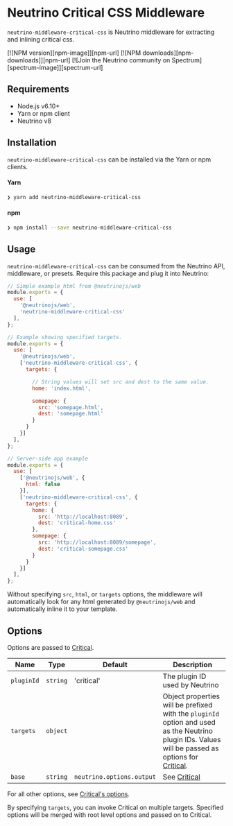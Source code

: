 # Neutrino Critical CSS Middleware

`neutrino-middleware-critical-css` is Neutrino middleware for extracting and inlining critical css.

[![NPM version][npm-image]][npm-url]
[![NPM downloads][npm-downloads]][npm-url]
[![Join the Neutrino community on Spectrum][spectrum-image]][spectrum-url]

## Requirements

- Node.js v6.10+
- Yarn or npm client
- Neutrino v8

## Installation

`neutrino-middleware-critical-css` can be installed via the Yarn or npm clients.

#### Yarn

```bash
❯ yarn add neutrino-middleware-critical-css
```

#### npm

```bash
❯ npm install --save neutrino-middleware-critical-css
```

## Usage

`neutrino-middleware-critical-css` can be consumed from the Neutrino API, middleware, or presets. Require this package
and plug it into Neutrino:

```js
// Simple example html from @neutrinojs/web
module.exports = {
  use: [
    '@neutrinojs/web',
    'neutrino-middleware-critical-css'
  ],
};
```

```js
// Example showing specified targets.
module.exports = {
  use: [
    '@neutrinojs/web',
    ['neutrino-middleware-critical-css', {
      targets: {

        // String values will set src and dest to the same value.
        home: 'index.html',

        somepage: {
          src: 'somepage.html',
          dest: 'somepage.html'
        }
      }
    }]
  ],
};
```

```js
// Server-side app example
module.exports = {
  use: [
    ['@neutrinojs/web', {
      html: false
    }],
    ['neutrino-middleware-critical-css', {
      targets: {
        home: {
          src: 'http://localhost:8089',
          dest: 'critical-home.css'
        },
        somepage: {
          src: 'http://localhost:8089/somepage',
          dest: 'critical-somepage.css'
        }
      }
    }]
  ],
};

```

Without specifying `src`, `html`, or `targets` options, the middleware will automatically look for
any html generated by `@neutrinojs/web` and automatically inline it to your template.

## Options

Options are passed to [Critical](https://github.com/addyosmani/critical).

| Name             | Type               | Default | Description   |
| ---------------- | ------------------ | ------------- |------------- |
| `pluginId`       | `string`           | 'critical' | The plugin ID used by Neutrino |
| `targets`        | `object`           | | Object properties will be prefixed with the `pluginId` option and used as the Neutrino plugin IDs. Values will be passed as options for [Critical](https://github.com/addyosmani/critical#options).
| `base`           | `string`           | `neutrino.options.output` | See [Critical](https://github.com/addyosmani/critical#options) |

For all other options, see [Critical's options](https://github.com/addyosmani/critical#options).

By specifying `targets`, you can invoke Critical on multiple targets.
Specified options will be merged with root level options and passed on to Critical.
